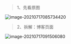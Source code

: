 > 1、先看原图

![image-20210717085734420](https://cdn.laoyangzhijia.com/my-picture-master/picture9/image-20210717085734420.png)



> 2、拆解：博客页面

![image-20210717091506080](https://cdn.laoyangzhijia.com/my-picture-master/picture9/image-20210717091506080.png)